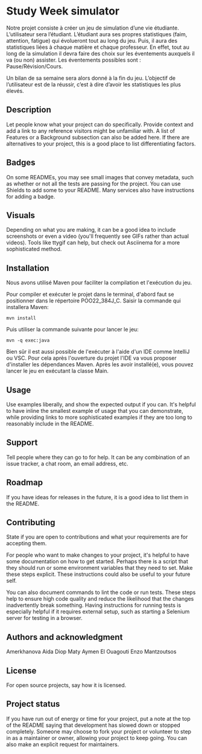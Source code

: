 # Study Week simulator

Notre projet consiste à créer un jeu de simulation d’une vie étudiante. L’utilisateur sera l’étudiant. L’étudiant aura ses propres statistiques (faim, attention, fatigue) qui évolueront tout au long du jeu. Puis, il aura des statistiques liées à chaque matière et chaque professeur. En effet, tout au long de la simulation il devra faire des choix sur les éventements auxquels il va (ou non) assister. Les éventements possibles sont : Pause/Révision/Cours.

Un bilan de sa semaine sera alors donné à la fin du jeu. L’objectif de l’utilisateur est de la réussir, c’est à dire d’avoir les statistiques les plus élevés.



## Description
Let people know what your project can do specifically. Provide context and add a link to any reference visitors might be unfamiliar with. A list of Features or a Background subsection can also be added here. If there are alternatives to your project, this is a good place to list differentiating factors.

## Badges
On some READMEs, you may see small images that convey metadata, such as whether or not all the tests are passing for the project. You can use Shields to add some to your README. Many services also have instructions for adding a badge.

## Visuals
Depending on what you are making, it can be a good idea to include screenshots or even a video (you'll frequently see GIFs rather than actual videos). Tools like ttygif can help, but check out Asciinema for a more sophisticated method.

## Installation
Nous avons utilisé Maven pour faciliter la compilation et l'exécution du jeu.

Pour compiler et exécuter le projet dans le terminal, d'abord faut se positionner dans le répertoire POO22_384J_C.
Saisir la commande qui installera Maven:
```
mvn install
```
Puis utiliser la commande suivante pour lancer le jeu:
```
mvn -q exec:java
```

Bien sûr il est aussi possible de l'exécuter à l'aide d'un IDE comme IntelliJ ou VSC.
Pour cela après l'ouverture du projet l'IDE va vous proposer d'installer les dépendances Maven.
Après les avoir installé(e), vous pouvez lancer le jeu en exécutant la classe Main.

## Usage
Use examples liberally, and show the expected output if you can. It's helpful to have inline the smallest example of usage that you can demonstrate, while providing links to more sophisticated examples if they are too long to reasonably include in the README.

## Support
Tell people where they can go to for help. It can be any combination of an issue tracker, a chat room, an email address, etc.

## Roadmap
If you have ideas for releases in the future, it is a good idea to list them in the README.

## Contributing
State if you are open to contributions and what your requirements are for accepting them.

For people who want to make changes to your project, it's helpful to have some documentation on how to get started. Perhaps there is a script that they should run or some environment variables that they need to set. Make these steps explicit. These instructions could also be useful to your future self.

You can also document commands to lint the code or run tests. These steps help to ensure high code quality and reduce the likelihood that the changes inadvertently break something. Having instructions for running tests is especially helpful if it requires external setup, such as starting a Selenium server for testing in a browser.

## Authors and acknowledgment
Amerkhanova Aida
Diop Maty
Aymen El Ouagouti 
Enzo Mantzoutsos 

## License
For open source projects, say how it is licensed.

## Project status
If you have run out of energy or time for your project, put a note at the top of the README saying that development has slowed down or stopped completely. Someone may choose to fork your project or volunteer to step in as a maintainer or owner, allowing your project to keep going. You can also make an explicit request for maintainers.
